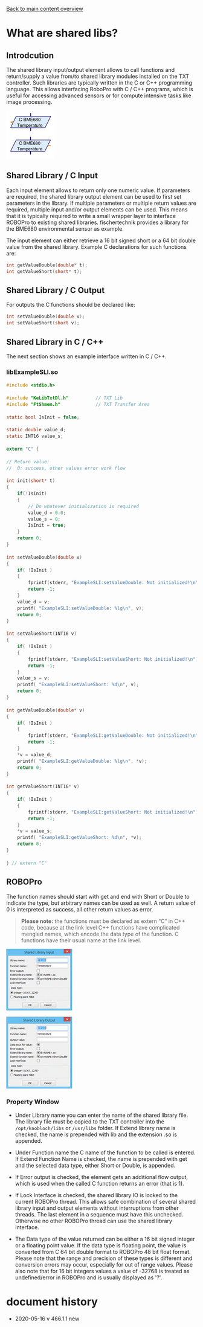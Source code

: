 [Back to main content overview](/README.md#overview)
# What are shared libs?
## Introdcution
The shared library input/output element allows to call functions and return/supply a value from/to shared library modules installed on the TXT controller. Such libraries are typically written in the C or C++ programming language. This allows interfacing RoboPro with C / C++ programs, which is useful for accessing advanced sensors or for compute intensive tasks like image processing.

![blocks](docs/blocks.png)

## Shared Library / C Input
Each input element allows to return only one numeric value. If parameters are required, the shared library output element can be used to first set parameters in the library. If multiple parameters or multiple return values are required, multiple input and/or output elements can be used. This means that it is typically required to write a small wrapper layer to interface ROBOPro to existing shared libraries. fischertechnik provides a library for the BME680 environmental sensor as example.

The input element can either retrieve a 16 bit signed short or a 64 bit double value from the shared library. Example C declarations for such functions are:
```c
int getValueDouble(double* t);
int getValueShort(short* t);
```

## Shared Library / C Output
For outputs the C functions should be declared like:
```c
int setValueDouble(double v);
int setValueShort(short v);
```

## Shared Library in C / C++
The next section shows an example interface written in C / C++.

### libExampleSLI.so
```c
#include <stdio.h>

#include "KeLibTxtDl.h"          // TXT Lib
#include "FtShmem.h"             // TXT Transfer Area

static bool IsInit = false;

static double value_d;
static INT16 value_s;

extern "C" {

// Return value:
//  0: success, other values error work flow

int init(short* t)
{
    if(!IsInit)
    {
        // Do whatever initialization is required
        value_d = 0.0;
        value_s = 0;
        IsInit = true;
    }
    return 0;
}

int setValueDouble(double v)
{
    if( !IsInit )
    {
        fprintf(stderr, "ExampleSLI:setValueDouble: Not initialized!\n");
        return -1;
    }
    value_d = v;
    printf( "ExampleSLI:setValueDouble: %lg\n", v);
    return 0;
}

int setValueShort(INT16 v)
{
    if( !IsInit )
    {
        fprintf(stderr, "ExampleSLI:setValueShort: Not initialized!\n");
        return -1;
    }
    value_s = v;
    printf( "ExampleSLI:setValueShort: %d\n", v);
    return 0;
}

int getValueDouble(double* v)
{
    if( !IsInit )
    {
        fprintf(stderr, "ExampleSLI:getValueDouble: Not initialized!\n");
        return -1;
    }
    *v = value_d;
    printf( "ExampleSLI:getValueDouble: %lg\n", *v);
    return 0;
}

int getValueShort(INT16* v)
{
    if( !IsInit )
    {
        fprintf(stderr, "ExampleSLI:getValueShort: Not initialized!\n");
        return -1;
    }
    *v = value_s;
    printf( "ExampleSLI:getValueShort: %d\n", *v);
    return 0;
}

} // extern "C"
```

## ROBOPro
The function names should start with get and end with Short or Double to indicate the type, but arbitrary names can be used as well. A return value of 0 is interpreted as success, all other return values as error.

> **Please note:** the functions must be declared as extern “C” in C++ code, because at the link level C++ functions have complicated mengled names, which encode the data type of the function. C functions have their usual name at the link level.
 
![Window_input](docs/Window_input.png)

![Window_output](docs/Window_output.png)

### Property Window
- Under Library name you can enter the name of the shared library file. The library file must be copied to the TXT controller into the ```/opt/knobloch/libs``` or ```/usr/libs``` folder. If Extend library name is checked, the name is prepended with lib and the extension .so is appended.

- Under Function name the C name of the function to be called is entered. If Extend Function Name is checked, the name is prepended with get and the selected data type, either Short or Double, is appended.

- If Error output is checked, the element gets an additional flow output, which is used when the called C function returns an error (that is 1).

- If Lock Interface is checked, the shared library IO is locked to the current ROBOPro thread. This allows safe combination of several shared library input and output elements without interruptions from other threads. The last element in a sequence must have this unchecked. Otherwise no other ROBOPro thread can use the shared library interface.

- The Data type of the value returned can be either a 16 bit signed integer or a floating point value. If the data type is floating point, the value is converted from C 64 bit double format to ROBOPro 48 bit float format. Please note that the range and precision of these types is different and conversion errors may occur, especially for out of range values. Please also note that for 16 bit integers values a value of -32768 is treated as undefined/error in ROBOPro and is usually displayed as '?'.

# document history
- 2020-05-16 v 466.1.1 new